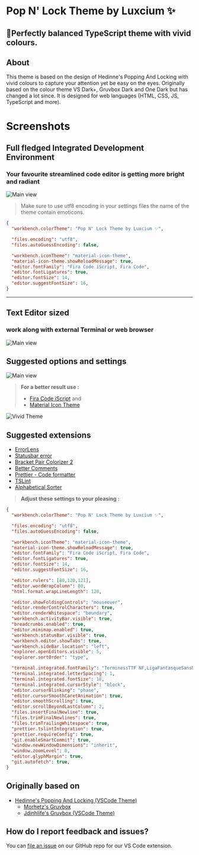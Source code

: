 # Pop N' Lock Theme by Luxcium ✨
## 🐲Perfectly balanced TypeScript theme with vivid colours.

## About

This theme is based on the design of Hedinne's Popping And Locking with vivid colours to capture your attention yet be easy on the eyes. Originally based on the colour theme VS Dark+, Gruvbox Dark and
One Dark but has changed a lot since. It is designed for web languages (HTML,
CSS, JS, TypeScript and more).

# Screenshots

## Full fledged **Integrated Development Environment**
### Your favourite streamlined code editor is getting more bright and radiant

![Main view](https://raw.githubusercontent.com/luxcium/pop-n-lock-theme-vscode/master/images/Screenshots1.png)

> Make sure to use utf8 encoding in your settings files the name of the theme contain emoticons.

``` json
{
  "workbench.colorTheme": "Pop N' Lock Theme by Luxcium ✨",

  "files.encoding": "utf8",
  "files.autoGuessEncoding": false,

  "workbench.iconTheme": "material-icon-theme",
  "material-icon-theme.showReloadMessage": true,
  "editor.fontFamily": "Fira Code iScript, Fira Code",
  "editor.fontLigatures": true,
  "editor.fontSize": 14,
  "editor.suggestFontSize": 16,
}
```

-----

## **Text Editor** sized

### work along with external Terminal or web browser

![Main view](https://raw.githubusercontent.com/luxcium/pop-n-lock-theme-vscode/master/images/Screenshots2.png)

## Suggested options and settings

![Main view](https://raw.githubusercontent.com/luxcium/pop-n-lock-theme-vscode/master/images/Screenshots4.png)

> **For a better result use :**
> - [Fira Code iScript](https://github.com/kencrocken/FiraCodeiScript) and
> - [Material Icon Theme](https://marketplace.visualstudio.com/items?itemName=PKief.material-icon-theme)


![Vivid Theme](https://raw.githubusercontent.com/luxcium/pop-n-lock-theme-vscode/master/images/main-screenshot.png)

## **Suggested extensions**
- [ErrorLens](https://marketplace.visualstudio.com/items?itemName=PhilHindle.errorlens)
- [Statusbar error](https://marketplace.visualstudio.com/items?itemName=JoeBerria.statusbarerror)
- [Bracket Pair Colorizer 2](https://marketplace.visualstudio.com/items?itemName=CoenraadS.bracket-pair-colorizer-2)
- [Better Comments](https://marketplace.visualstudio.com/items?itemName=aaron-bond.better-comments)
- [Prettier - Code formatter](https://marketplace.visualstudio.com/items?itemName=esbenp.prettier-vscode)
- [TSLint](https://marketplace.visualstudio.com/items?itemName=ms-vscode.vscode-typescript-tslint-plugin)
- [Alphabetical Sorter](https://marketplace.visualstudio.com/items?itemName=ue.alphabetical-sorter)

>  **Adjust these settings to your pleasing :**
``` json
{
  "workbench.colorTheme": "Pop N' Lock Theme by Luxcium ✨",

  "files.encoding": "utf8",
  "files.autoGuessEncoding": false,

  "workbench.iconTheme": "material-icon-theme",
  "material-icon-theme.showReloadMessage": true,
  "editor.fontFamily": "Fira Code iScript, Fira Code",
  "editor.fontLigatures": true,
  "editor.fontSize": 14,
  "editor.suggestFontSize": 16,

  "editor.rulers": [80,120,121],
  "editor.wordWrapColumn": 80,
  "html.format.wrapLineLength": 120,

  "editor.showFoldingControls": "mouseover",
  "editor.renderControlCharacters": true,
  "editor.renderWhitespace": "boundary",
  "workbench.activityBar.visible": true,
  "breadcrumbs.enabled": true,
  "editor.minimap.enabled": true,
  "workbench.statusBar.visible": true,
  "workbench.editor.showTabs": true,
  "workbench.sideBar.location": "left",
  "explorer.openEditors.visible": 5,
  "explorer.sortOrder": "type",

  "terminal.integrated.fontFamily": "TerminessTTF NF,LigaFantasqueSansMono,MesloLGL Nerd Font,CQ Mono,Fira Code",
  "terminal.integrated.letterSpacing": 1,
  "terminal.integrated.fontSize": 18,
  "terminal.integrated.cursorStyle": "block",
  "editor.cursorBlinking": "phase",
  "editor.cursorSmoothCaretAnimation": true,
  "editor.smoothScrolling": true,
  "editor.scrollBeyondLastColumn": 2,
  "files.insertFinalNewline": true,
  "files.trimFinalNewlines": true,
  "files.trimTrailingWhitespace": true,
  "prettier.tslintIntegration": true,
  "prettier.requireConfig": true,
  "git.enableSmartCommit": true,
  "window.newWindowDimensions": "inherit",
  "window.zoomLevel": 0,
  "editor.glyphMargin": true,
  "git.autofetch": true,
}

```



## Originally based on

- [Hedinne's Popping And Locking (VSCode Theme)](https://github.com/hedinne/popping-and-locking-vscode)
  - [Morhetz's Gruvbox](https://github.com/morhetz/gruvbox)
  - [Jdinhlife's Gruvbox (VSCode Theme)](https://github.com/jdinhlife/vscode-theme-gruvbox)

## How do I report feedback and issues?

You can [file an issue](https://github.com/luxcium/pop-n-lock-theme-vscode/issues) on our GitHub repo for our VS Code extension.
